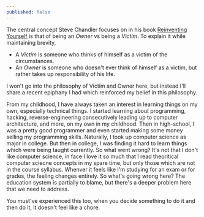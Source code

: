 ```yaml
---
published: false
---
```

The central concept Steve Chandler focuses on in his book [Reinventing Yourself](https://www.goodreads.com/book/show/93360) is that of being an _Owner_ vs being a _Victim_. To explain it while maintaining brevity, 

- A _Victim_ is someone who thinks of himself as a victim of the circumstances.
- An _Owner_ is someone who doesn't ever think of himself as a victim, but rather takes up responsibility of his life.

I won't go into the philosophy of Victim and Owner here, but instead I'll share a recent epiphany I had which reinforced my belief in this philosophy.

From my childhood, I have always taken an interest in learning things on my own, especially technical things. I started learning about programming, hacking, reverse-engineering consecutively leading up to computer architecture, and more, on my own in my childhood. Then in high-school, I was a pretty good programmer and even started making some money selling my programming skills. Naturally, I took up computer science as major in college. But then in college, I was finding it hard to learn things which were being taught currently. So what went wrong? It's not that I don't like computer science, in face I love it so much that I read theoritical computer sciecne concepts in my spare time, but only those which are not in the course syllabus. Whenver it feels like I'm studying for an exam or for grades, the feeling changes entirely. So what's going wrong here? The education system is partially to blame, but there's a deeper problem here that we need to address.

You must've experienced this too, when you decide something to do it and then do it, it doesn't feel like a chore.
